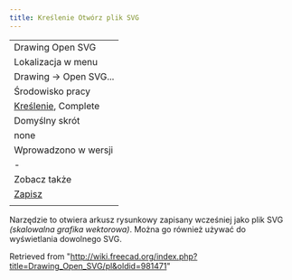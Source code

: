 ```yaml
---
title: Kreślenie Otwórz plik SVG
---
```

|  |
| --- |
| Drawing Open SVG |
| Lokalizacja w menu |
| Drawing → Open SVG... |
| Środowisko pracy |
| [Kreślenie](/Drawing_Workbench/pl "Drawing Workbench/pl"), Complete |
| Domyślny skrót |
| none |
| Wprowadzono w wersji |
| - |
| Zobacz także |
| [Zapisz](/Drawing_Save/pl "Drawing Save/pl") |
|  |

Narzędzie to otwiera arkusz rysunkowy zapisany wcześniej jako plik SVG *(skalowalna grafika wektorowa)*. Można go również używać do wyświetlania dowolnego SVG.

Retrieved from "<http://wiki.freecad.org/index.php?title=Drawing_Open_SVG/pl&oldid=981471>"
